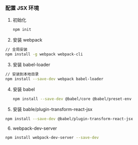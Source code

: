 ### 配置 JSX 环境

1. 初始化

   ```bash
   npm init
   ```

   

2. 安装 webpack

```bash
// 全局安装
npm install -g webpack webpack-cli
```



3. 安装 babel-loader

```bash
// 安装到本地目录
npm install --save-dev webpack babel-loader
```



4. 安装 babel

   ```bash
   npm install --save-dev @babel/core @babel/preset-env
   ```

5. 安装 bable/plugin-transform-react-jsx
```bash
npm install --save-dev @babel/plugin-transform-react-jsx
```



6. webpack-dev-server

```bash
npm install webpack-dev-server --save-dev
```